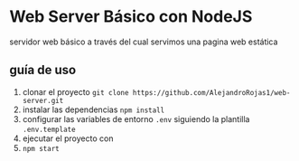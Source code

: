 # Web Server Básico con NodeJS

servidor web básico a través del cual servimos una pagina web estática

## guía de uso

1. clonar el proyecto 
`git clone https://github.com/AlejandroRojas1/web-server.git`
2. instalar las dependencias 
`npm install`
3. configurar las variables de entorno `.env`  siguiendo la plantilla `.env.template`
4. ejecutar el proyecto con 
5. `npm start`
